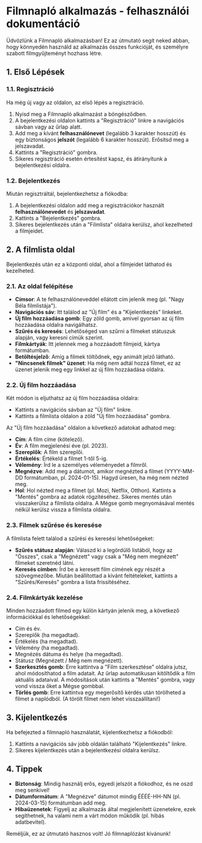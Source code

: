 # Filmnapló alkalmazás - felhasználói dokumentáció

Üdvözlünk a Filmnapló alkalmazásban! Ez az útmutató segít neked abban, hogy könnyedén használd az alkalmazás összes funkcióját, és személyre szabott filmgyűjteményt hozhass létre.

## 1. Első Lépések

### 1.1. Regisztráció
Ha még új vagy az oldalon, az első lépés a regisztráció.
1.  Nyisd meg a Filmnapló alkalmazást a böngésződben.
2.  A bejelentkezési oldalon kattints a "Regisztráció" linkre a navigációs sávban vagy az űrlap alatt.
3.  Add meg a kívánt **felhasználónevet** (legalább 3 karakter hosszút) és egy biztonságos **jelszót** (legalább 6 karakter hosszút). Erősítsd meg a jelszavadat.
4.  Kattints a "Regisztráció" gombra.
5.  Sikeres regisztráció esetén értesítést kapsz, és átirányítunk a bejelentkezési oldalra.

### 1.2. Bejelentkezés
Miután regisztráltál, bejelentkezhetsz a fiókodba:
1.  A bejelentkezési oldalon add meg a regisztrációkor használt **felhasználónevedet** és **jelszavadat**.
2.  Kattints a "Bejelentkezés" gombra.
3.  Sikeres bejelentkezés után a "Filmlista" oldalra kerülsz, ahol kezelheted a filmjeidet.

## 2. A filmlista oldal

Bejelentkezés után ez a központi oldal, ahol a filmjeidet láthatod és kezelheted.

### 2.1. Az oldal felépítése
*   **Címsor**: A te felhasználóneveddel ellátott cím jelenik meg (pl. "Nagy Béla filmlistája").
*   **Navigációs sáv**: Itt találod az "Új film" és a "Kijelentkezés" linkeket.
*   **Új film hozzáadása gomb**: Egy zöld gomb, amivel gyorsan az új film hozzáadása oldalra navigálhatsz.
*   **Szűrés és keresés**: Lehetőséged van szűrni a filmeket státuszuk alapján, vagy keresni címük szerint.
*   **Filmkártyák**: Itt jelennek meg a hozzáadott filmjeid, kártya formátumban.
*   **Betöltésjelző**: Amíg a filmek töltődnek, egy animált jelző látható.
*   **"Nincsenek filmek" üzenet**: Ha még nem adtál hozzá filmet, ez az üzenet jelenik meg egy linkkel az új film hozzáadása oldalra.

### 2.2. Új film hozzáadása
Két módon is eljuthatsz az új film hozzáadása oldalra:
*   Kattints a navigációs sávban az "Új film" linkre.
*   Kattints a filmlista oldalon a zöld "Új film hozzáadása" gombra.

Az "Új film hozzáadása" oldalon a következő adatokat adhatod meg:
*   **Cím**: A film címe (kötelező).
*   **Év**: A film megjelenési éve (pl. 2023).
*   **Szereplők**: A film szereplői.
*   **Értékelés**: Értékeld a filmet 1-től 5-ig.
*   **Vélemény**: Írd le a személyes véleményedet a filmről.
*   **Megnézve**: Add meg a dátumot, amikor megnézted a filmet (YYYY-MM-DD formátumban, pl. 2024-01-15). Hagyd üresen, ha még nem nézted meg.
*   **Hol**: Hol nézted meg a filmet (pl. Mozi, Netflix, Otthon).
Kattints a "Mentés" gombra az adatok rögzítéséhez. Sikeres mentés után visszakerülsz a filmlista oldalra. A Mégse gomb megnyomásával mentés nélkül kerülsz vissza a filmlista oldalra.

### 2.3. Filmek szűrése és keresése
A filmlista felett találod a szűrési és keresési lehetőségeket:
*   **Szűrés státusz alapján**: Válaszd ki a legördülő listából, hogy az "Összes", csak a "Megnézett" vagy csak a "Még nem megnézett" filmeket szeretnéd látni.
*   **Keresés címben**: Írd be a keresett film címének egy részét a szövegmezőbe.
Miután beállítottad a kívánt feltételeket, kattints a "Szűrés/Keresés" gombra a lista frissítéséhez.

### 2.4. Filmkártyák kezelése
Minden hozzáadott filmed egy külön kártyán jelenik meg, a következő információkkal és lehetőségekkel:
*   Cím és év.
*   Szereplők (ha megadtad).
*   Értékelés (ha megadtad).
*   Vélemény (ha megadtad).
*   Megnézés dátuma és helye (ha megadtad).
*   Státusz (Megnézett / Még nem megnézett).
*   **Szerkesztés gomb**: Erre kattintva a "Film szerkesztése" oldalra jutsz, ahol módosíthatod a film adatait. Az űrlap automatikusan kitöltődik a film aktuális adataival. A módosítások után kattints a "Mentés" gombra, vagy vond vissza őket a Mégse gombbal.
*   **Törlés gomb**: Erre kattintva egy megerősítő kérdés után törölheted a filmet a naplódból. (A törölt filmet nem lehet visszaállítani!)

## 3. Kijelentkezés

Ha befejezted a filmnapló használatát, kijelentkezhetsz a fiókodból:
1.  Kattints a navigációs sáv jobb oldalán található "Kijelentkezés" linkre.
2.  Sikeres kijelentkezés után a bejelentkezési oldalra kerülsz.

## 4. Tippek

*   **Biztonság**: Mindig használj erős, egyedi jelszót a fiókodhoz, és ne oszd meg senkivel!
*   **Dátumformátum**: A "Megnézve" dátumot mindig ÉÉÉÉ-HH-NN (pl. 2024-03-15) formátumban add meg.
*   **Hibaüzenetek**: Figyelj az alkalmazás által megjelenített üzenetekre, ezek segíthetnek, ha valami nem a várt módon működik (pl. hibás adatbevitel).

Reméljük, ez az útmutató hasznos volt! Jó filmnaplózást kívánunk!
